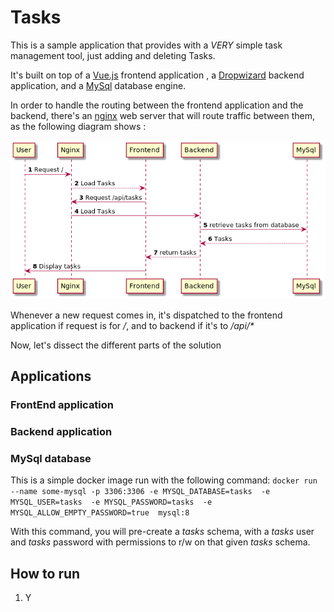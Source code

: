 Tasks 
===

This is a sample application that provides with a *VERY* simple task management tool, just adding and deleting Tasks.

It's built on top of a [Vue.js](https://vuejs.org) frontend application , a [Dropwizard](https://dropwizard.io) backend application, and a [MySql](https://mysql.com) database engine.

In order to handle the routing between the frontend application and the backend, there's an [nginx](https://nginx.org) web server that will route traffic between them, as the following diagram shows :

![diagram](diagram.png)

Whenever a new request comes in, it's dispatched to the frontend application if request is for _/_, and to backend if it's to _/api/*_

Now, let's dissect the different parts of the solution

## Applications

### FrontEnd application

### Backend application

### MySql database

This is a simple docker image run with the following command:
`docker run --name some-mysql -p 3306:3306 -e MYSQL_DATABASE=tasks 
-e MYSQL_USER=tasks 
-e MYSQL_PASSWORD=tasks 
-e MYSQL_ALLOW_EMPTY_PASSWORD=true 
mysql:8`

With this command, you will pre-create a *tasks* schema, with a *tasks* user and *tasks* password with permissions to r/w on that given *tasks* schema.

## How to run

1. Y




